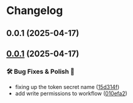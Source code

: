 # Changelog

## 0.0.1 (2025-04-17)

## [0.0.1](https://github.com/atikayda/release-manager/compare/v0.0.0...v0.0.1) (2025-04-17)

### 🛠️ Bug Fixes & Polish 💅

* fixing up the token secret name ([15d314f](https://github.com/atikayda/release-manager/commit/15d314fd0316a3bf404590486719e1f2475a946c))
* add write permissions to workflow ([010efa2](https://github.com/atikayda/release-manager/commit/010efa2f89a09ac4fa7a23c1e7a110807ec4b910))


